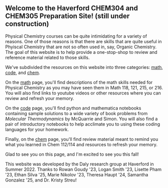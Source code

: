 <script async src="https://cdn.jsdelivr.net/npm/mathjax@2/MathJax.js?config=TeX-AMS-MML_CHTML"></script>
## Welcome to the Haverford CHEM304 and CHEM305 Preparation Site! (still under construction)

Physical Chemistry courses can be quite
intimidating for a variety of reasons.
One of those reasons is that there
are skills that are quite useful in Phyiscal Chemistry
that are not so often used in, say, Organic Chemistry.
The goal of this website is to help provide a one-stop-shop
to review and reference material related to those
skills.

We've subdivided the resources on this website
into three categories: [math](./math.md), [code](./code.md), and [chem](./chem.md).

On the [math](./math.md) page, you'll find
descriptions of the math skills needed for Physical Chemistry as
you may have seen them in Math 118, 121, 215, or 216.
You will also find links to youtube videos or other resources
where you can review and refresh your memory.

On the [code](./code.md) page, you'll find
python and mathematica notebooks containing sample solutions
to a wide variety of book problems from
*Molecular Thermodynamics* by McQuarrie and Simon. You will
also find a pair of introductory notebooks
to help acclimate you to using these coding
languages for your homework.

Finally, on the [chem](./chem.md) page,
you'll find review material meant to remind you
what you learned in Chem 112/114 and
resources to refresh your memory.

Glad to see you on this page, and I'm excited to see you this fall!

This website was developed by the Daly research group at Haverford in Summer 2022.
Thanks to Rowan Goudy '23, Logan Smith '23, Lisette Pham '23, Ethan Silva '25, Marie Nikolov '23,
Theresa Haupt '24, Samantha Gonzalez '25, and Dr. Kristy Streu!
